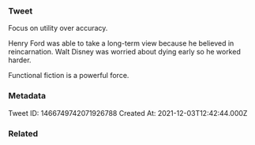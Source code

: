 ### Tweet
Focus on utility over accuracy. 

Henry Ford was able to take a long-term view because he believed in reincarnation. Walt Disney was worried about dying early so he worked harder. 

Functional fiction is a powerful force.

### Metadata
Tweet ID: 1466749742071926788
Created At: 2021-12-03T12:42:44.000Z

### Related

